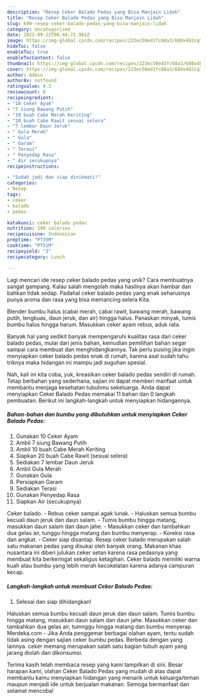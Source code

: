```yaml
---
description: "Resep Ceker Balado Pedas yang Bisa Manjain Lidah"
title: "Resep Ceker Balado Pedas yang Bisa Manjain Lidah"
slug: 699-resep-ceker-balado-pedas-yang-bisa-manjain-lidah
category: Uncategorized
date: 2022-09-22T08:44:21.981Z
image: https://img-global.cpcdn.com/recipes/223ec50ed1fc68a3/680x482cq70/ceker-balado-pedas-foto-resep-utama.jpg
hideToc: false
enableToc: true
enableTocContent: false
thumbnail: https://img-global.cpcdn.com/recipes/223ec50ed1fc68a3/680x482cq70/ceker-balado-pedas-foto-resep-utama.jpg
cover: https://img-global.cpcdn.com/recipes/223ec50ed1fc68a3/680x482cq70/ceker-balado-pedas-foto-resep-utama.jpg
author: Admin
authorAv: notfound
ratingvalue: 4.3
reviewcount: 8
recipeingredient:
- "10 Ceker Ayam"
- "7 siung Bawang Putih"
- "10 buah Cabe Merah Keriting"
- "20 buah Cabe Rawit sesuai selera"
- "7 lembar Daun Jeruk"
- " Gula Merah"
- " Gula"
- " Garam"
- " Terasi"
- " Penyedap Rasa"
- " Air secukupnya"
recipeinstructions:

- "Sudah jadi dan siap dinikmati!"
categories:
- Resep
tags:
- ceker
- balado
- pedas

katakunci: ceker balado pedas 
nutrition: 299 calories
recipecuisine: Indonesian
preptime: "PT35M"
cooktime: "PT51M"
recipeyield: "3"
recipecategory: Lunch

---
```





Lagi mencari ide resep ceker balado pedas yang unik? Cara membuatnya sangat gampang. Kalau salah mengolah maka hasilnya akan hambar dan bahkan tidak sedap. Padahal ceker balado pedas yang enak seharusnya punya aroma dan rasa yang bisa memancing selera Kita.





Blender bumbu halus (cabai merah, cabai rawit, bawang merah, bawang putih, lengkuas, daun jeruk, dan air) hingga halus. Panaskan minyak, tumis bumbu halus hingga harum. Masukkan ceker ayam rebus, aduk rata.

Banyak hal yang sedikit banyak mempengaruhi kualitas rasa dari ceker balado pedas, mulai dari jenis bahan, kemudian pemilihan bahan segar sampai cara membuat dan menghidangkannya. Tak perlu pusing jika ingin menyiapkan ceker balado pedas enak di rumah, karena asal sudah tahu triknya maka hidangan ini mampu jadi suguhan spesial.






Nah, kali ini kita coba, yuk, kreasikan ceker balado pedas sendiri di rumah. Tetap berbahan yang sederhana, sajian ini dapat memberi manfaat untuk membantu menjaga kesehatan tubuhmu sekeluarga. Anda dapat menyiapkan Ceker Balado Pedas memakai 11 bahan dan 0 langkah pembuatan. Berikut ini langkah-langkah untuk menyiapkan hidangannya.

<!--inarticleads1-->

##### Bahan-bahan dan bumbu yang dibutuhkan untuk menyiapkan Ceker Balado Pedas:

1. Gunakan 10 Ceker Ayam
1. Ambil 7 siung Bawang Putih
1. Ambil 10 buah Cabe Merah Keriting
1. Siapkan 20 buah Cabe Rawit (sesuai selera)
1. Sediakan 7 lembar Daun Jeruk
1. Ambil  Gula Merah
1. Gunakan  Gula
1. Persiapkan  Garam
1. Sediakan  Terasi
1. Gunakan  Penyedap Rasa
1. Siapkan  Air (secukupnya)


Ceker balado. - Rebus ceker sampai agak lunak. - Haluskan semua bumbu kecuali daun jeruk dan daun salam. - Tumis bumbu hingga matang, masukkan daun salam dan daun jahe. - Masukkan ceker dan tambahkan dua gelas air, tunggu hingga matang dan bumbu menyerap. - Koreksi rasa dan angkat. - Ceker siap disantap. Resep ceker balado merupakan salah satu makanan pedas yang disukai oleh banyak orang. Makanan khas nusantara ini diberi julukan ceker setan karena rasa pedasnya yang membuat kita berkeringat sekaligus ketagihan. Ceker balado memiliki warna kuah atau bumbu yang lebih merah kecokelatan karena adanya campuran kecap. 

<!--inarticleads2-->

##### Langkah-langkah untuk membuat Ceker Balado Pedas:


1. Selesai dan siap dihidangkan!

Haluskan semua bumbu kecuali daun jeruk dan daun salam. Tumis bumbu hingga matang, masukkan daun salam dan daun jahe. Masukkan ceker dan tambahkan dua gelas air, tumnggu hingga matang dan bumbu menyerap. Merdeka.com - Jika Anda penggemar berbagai olahan ayam, tentu sudah tidak asing dengan sajian ceker bumbu pedas. Berbeda dengan yang lainnya. ceker memang merupakan salah satu bagian tubuh ayam yang jarang diolah dan dikonsumsi. 

Terima kasih telah membaca resep yang kami tampilkan di sini. Besar harapan kami, olahan Ceker Balado Pedas yang mudah di atas dapat membantu kamu menyiapkan hidangan yang menarik untuk keluarga/teman maupun menjadi ide untuk berjualan makanan. Semoga bermanfaat dan selamat mencoba!
